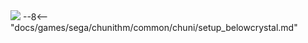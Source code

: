 <img class="header-logo" src="/img/sega/chunithm/crystal/logo.webp">
--8<-- "docs/games/sega/chunithm/common/chuni/setup_belowcrystal.md"